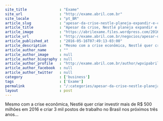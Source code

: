 ```yaml
---
site_title               : "Exame"
site_url                 : "http://exame.abril.com.br"
site_locale              : "pt_BR"
article_slug             : "apesar-da-crise-nestle-planeja-expandir-e-criar-vagas"
article_title            : "Apesar da crise, Nestlé planeja expandir e criar vagas"
article_image            : "https://abrilexame.files.wordpress.com/2016/09/size_960_16_9_nestle53.jpg?quality=70&strip=all&w=960"
article_url              : "http://exame.abril.com.br/negocios/apesar-da-crise-nestle-planeja-expandir-operacoes-e-criar-novas-vagas-no-pais/"
article_published_at     : "2016-05-16T07:49:13-03:00"
article_description      : "Mesmo com a crise econômica, Nestlé quer criar investir mais de R$ 500 milhões em 2016 e criar 3 mil postos de trabalho no Brasil nos próximos três anos..."
article_author_name      : ""
article_author_image     : null
article_author_biography : null
article_author_profile   : "http://exame.abril.com.br/author/wpvipabril/"
article_author_facebook  : null
article_author_twitter   : null
category                 : ['business']
tags                     : ['Exame']
permalink                : "/:categories/apesar-da-crise-nestle-planeja-expandir-e-criar-vagas/"
layout                   : post
---
```


Mesmo com a crise econômica, Nestlé quer criar investir mais de R$ 500 milhões em 2016 e criar 3 mil postos de trabalho no Brasil nos próximos três anos...
